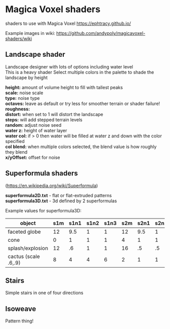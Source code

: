 # Magica Voxel shaders
shaders to use with Magica Voxel https://ephtracy.github.io/

Example images in wiki: https://github.com/andypoly/magicavoxel-shaders/wiki

Landscape shader
--------------------

Landscape designer with lots of options including water level  
This is a heavy shader
Select multiple colors in the palette to shade the landscape by height 

**height:** amount of volume height to fill with tallest peaks  
**scale:** noise scale  
**type:** noise type  
**octaves:** leave as default or try less for smoother terrain or shader failure!  
**roughness:**  
**distort:** when set to 1 will distort the landscape  
**steps:** will add stepped terrain levels  
**random:** adjust noise seed  
**water z:** height of water layer  
**water col:** if > 0 then water will be filled at water z and down with the color specified  
**col blend:** when multiple colors selected, the blend value is how roughly they blend  
**x/yOffset:** offset for noise  

Superformula shaders
--------------------
(https://en.wikipedia.org/wiki/Superformula)

**superformula2D.txt** - flat or flat-extruded patterns  
**superformula3D.txt** - 3d defined by 2 superformulas  

Example values for superformula3D:

object              |s1m |s1n1|s1n2|s1n3|s2m |s2n1|s2n2|s2n3|shape  
--------------------|----|----|----|----|----|----|----|----|-----
faceted globe       |12  |9.5 |1   |1   |12  |9.5 |1   |1   |0  
cone                |0   |1   |1   |1   |4   |1   |1   |1   |2  
splash/explosion    |12  |.6  |1   |1   |16  |.5  |.5  |.5  |2/0  
cactus (scale .6,.9)|8   |4   |4   |6   |2   |1   |1   |4   |0 or 2 	  			

Stairs
------
  
Simple stairs in one of four directions  
  
Isoweave
--------
  
Pattern thing!  

